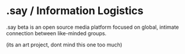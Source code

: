 .say / Information Logistics
===

.say beta is an open source media platform focused on global, intimate connection between like-minded groups.

(its an art project, dont mind this one too much)